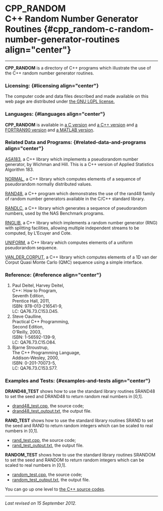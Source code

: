 CPP\_RANDOM\
C++ Random Number Generator Routines {#cpp_random-c-random-number-generator-routines align="center"}
====================================

------------------------------------------------------------------------

**CPP\_RANDOM** is a directory of C++ programs which illustrate the use
of the C++ random number generator routines.

### Licensing: {#licensing align="center"}

The computer code and data files described and made available on this
web page are distributed under [the GNU LGPL
license.](../../txt/gnu_lgpl.txt)

### Languages: {#languages align="center"}

**CPP\_RANDOM** is available in [a C
version](../../c_src/c_random/c_random.html) and [a C++
version](../../cpp_src/cpp_random/cpp_random.html) and [a FORTRAN90
version](../../f_src/f90_random/f90_random.html) and [a MATLAB
version](../../m_src/matlab_random/matlab_random.html).

### Related Data and Programs: {#related-data-and-programs align="center"}

[ASA183](../../cpp_src/asa183/asa183.html), a C++ library which
implements a pseudorandom number generator, by Wichman and Hill. This is
a C++ version of Applied Statistics Algorithm 183.

[NORMAL](../../cpp_src/normal/normal.html), a C++ library which computes
elements of a sequence of pseudorandom normally distributed values.

[RAND48](../../cpp_src/rand48/rand48.html), a C++ program which
demonstrates the use of the rand48 family of random number generators
available in the C/C++ standard library.

[RANDLC](../../cpp_src/randlc/randlc.html), a C++ library which
generates a sequence of pseudorandom numbers, used by the NAS Benchmark
programs.

[RNGLIB](../../cpp_src/rnglib/rnglib.html), a C++ library which
implements a random number generator (RNG) with splitting facilities,
allowing multiple independent streams to be computed, by L'Ecuyer and
Cote.

[UNIFORM](../../cpp_src/uniform/uniform.html), a C++ library which
computes elements of a uniform pseudorandom sequence.

[VAN\_DER\_CORPUT](../../cpp_src/van_der_corput/van_der_corput.html), a
C++ library which computes elements of a 1D van der Corput Quasi Monte
Carlo (QMC) sequence using a simple interface.

### Reference: {#reference align="center"}

1.  Paul Deitel, Harvey Deitel,\
    C++: How to Program,\
    Seventh Edition,\
    Prentice Hall, 2011,\
    ISBN: 978-013-216541-9,\
    LC: QA76.73.C153.D45.
2.  Steve Oaulline,\
    Practical C++ Programming,\
    Second Edition,\
    O'Reilly, 2003,\
    ISBN: 1-56592-139-9,\
    LC: QA76.73.C15.O84.
3.  Bjarne Stroustrup,\
    The C++ Programming Language,\
    Addison-Wesley, 2000,\
    ISBN: 0-201-70073-5,\
    LC: QA76.73.C153.S77.

### Examples and Tests: {#examples-and-tests align="center"}

**DRAND48\_TEST** shows how to use the standard library routines SRAND48
to set the seed and DRAND48 to return random real numbers in \[0,1\].

-   [drand48\_test.cpp](drand48_test.cpp), the source code;
-   [drand48\_test\_output.txt](drand48_test_output.txt), the output
    file.

**RAND\_TEST** shows how to use the standard library routines SRAND to
set the seed and RAND to return random integers which can be scaled to
real numbers in \[0,1\].

-   [rand\_test.cpp](rand_test.cpp), the source code;
-   [rand\_test\_output.txt](rand_test_output.txt), the output file.

**RANDOM\_TEST** shows how to use the standard library routines SRANDOM
to set the seed and RANDOM to return random integers which can be scaled
to real numbers in \[0,1\].

-   [random\_test.cpp](random_test.cpp), the source code;
-   [random\_test\_output.txt](random_test_output.txt), the output file.

You can go up one level to [the C++ source codes](../cpp_src.html).

------------------------------------------------------------------------

*Last revised on 15 September 2012.*
